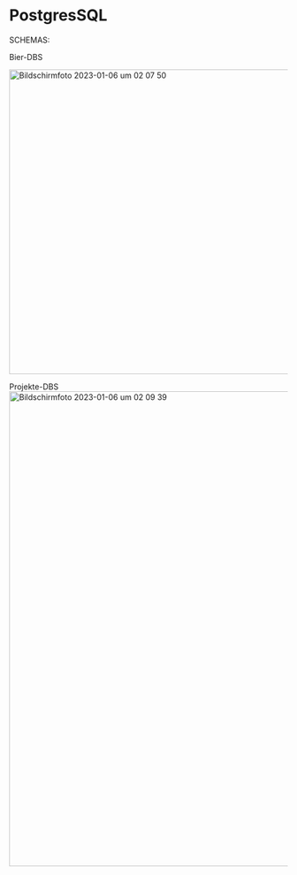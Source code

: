 # PostgresSQL

SCHEMAS:

Bier-DBS

<img width="551" alt="Bildschirmfoto 2023-01-06 um 02 07 50" src="https://user-images.githubusercontent.com/83275601/210909140-04abb69f-c64a-455e-b3f6-9bac06325a0b.png">


Projekte-DBS
<img width="859" alt="Bildschirmfoto 2023-01-06 um 02 09 39" src="https://user-images.githubusercontent.com/83275601/210909303-7cc36fb4-6b06-4a55-8377-d1c64e8932da.png">
